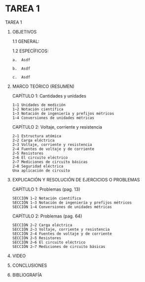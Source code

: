 # TAREA 1
TAREA 1
1.	OBJETIVOS

	1.1	GENERAL:

	1.2	ESPECÍFICOS:

		a.	Asdf

		b.	Asdf

		c.	Asdf


2.	MARCO TEÓRICO (RESUMEN)

	CAPÍTULO 1:	Cantidades y unidades
	
		1–1 Unidades de medición 
		1–2 Notación científica 
		1–3 Notación de ingeniería y prefijos métricos 
		1–4 Conversiones de unidades métricas
	
	CAPÍTULO 2: Voltaje, corriente y resistencia
	
		2–1 Estructura atómica 
		2–2 Carga eléctrica 
		2–3 Voltaje, corriente y resistencia 
		2–4 Fuentes de voltaje y de corriente 
		2–5 Resistores 
		2–6 El circuito eléctrico 
		2–7 Mediciones de circuito básicas 
		2–8 Seguridad eléctrica 
		Una aplicación de circuito 

3.	EXPLICACIÓN Y RESOLUCIÓN DE EJERCICIOS O PROBLEMAS
	
	CAPÍTULO 1: Problemas (pag. 13)
	
		SECCIÓN 1–2 Notación científica
		SECCIÓN 1–3 Notación de ingeniería y prefijos métricos
		SECCIÓN 1–4 Conversiones de unidades métricas
		
	CAPÍTULO 2: Problemas (pag. 64)
	
		SECCIÓN 2–2 Carga eléctrica
		SECCIÓN 2–3 Voltaje, corriente y resistencia
		SECCIÓN 2–4 Fuentes de voltaje y de corriente
		SECCIÓN 2–5 Resistores
		SECCIÓN 2–6 El circuito eléctrico
		SECCIÓN 2–7 Mediciones de circuito básicas
	
		
4.	VIDEO


5.	CONCLUSIONES


6.	BIBLIOGRAFÍA
